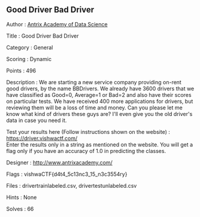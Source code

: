 ## Good Driver Bad Driver

Author : <a href="http://www.antrixacademy.com/">Antrix Academy of Data Science</a>

Title : Good Driver Bad Driver

Category : General

Scoring : Dynamic

Points : 496

Description : We are starting a new service company providing on-rent good drivers, by the name BBDrivers. We already have 3600 drivers that we have classified as Good=0, Average=1 or Bad=2 and also have their scores on particular tests. We have received 400 more applications for drivers, but reviewing them will be a loss of time and money. Can you please let me know what kind of drivers these guys are? I'll even give you the old driver's data in case you need it.

Test your results here (Follow instructions shown on the website) : https://driver.vishwactf.com/
<br>Enter the results only in a string as mentioned on the website. You will get a flag only if you have an accuracy of 1.0 in predicting the classes.

Designer : http://www.antrixacademy.com/

Flags : vishwaCTF{d4t4_5c13nc3_15_n3c3554ry}

Files : drivertrainlabeled.csv, drivertestunlabeled.csv

Hints : None

Solves : 66